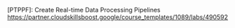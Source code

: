 [PTPPF]: Create Real-time Data Processing Pipelines
https://partner.cloudskillsboost.google/course_templates/1089/labs/490592

